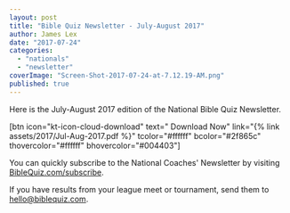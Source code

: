 ```yaml
---
layout: post
title: "Bible Quiz Newsletter - July-August 2017"
author: James Lex
date: "2017-07-24"
categories: 
  - "nationals"
  - "newsletter"
coverImage: "Screen-Shot-2017-07-24-at-7.12.19-AM.png"
published: true
---
```


Here is the July-August 2017 edition of the National Bible Quiz Newsletter.

\[btn icon="kt-icon-cloud-download" text=" Download Now" link="{% link assets/2017/Jul-Aug-2017.pdf %}" tcolor="#ffffff" bcolor="#2f865c" thovercolor="#ffffff" bhovercolor="#004403"\]

You can quickly subscribe to the National Coaches' Newsletter by visiting [BibleQuiz.com/subscribe](https://www.biblequiz.com/subscribe).

If you have results from your league meet or tournament, send them to [hello@biblequiz.com](mailto:hello@biblequiz.com).
